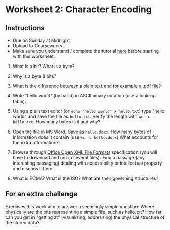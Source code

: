 # Worksheet 2: Character Encoding

## Instructions

- Due on Sunday at Midnight
- Upload to Courseworks
- Make sure you understand / complete the tutorial [here][01] before starting
  with this worksheet.

[01]: https://github.com/dh-notes/dhnotes/blob/master/tutorials/command-line/100-plain-text.md

1. What is a bit? What is a byte?

2. Why is a byte 8 bits?

3. What is the difference between a plain text and for example a .pdf file?

4. Write "hello world" (by hand) in ASCII binary notation (use a look-up table).

5. Using a plain text editor (or `echo 'hello world' > hello.txt`) type "hello
   world" and save the file as `hello.txt`. Verify the length with `wc -c
hello.txt`. How many bytes is it and why?

6. Open the file in MS Word. Save as `hello.docx`. How many bytes of
   information does it contain (use `wc -c hello.docx`) What accounts for the
extra information?

7. Browse through [Office Open XML File Formats][71] specification (you will
   have to download and unzip several files). Find a passage (any interesting
passaging) dealing with accessibility or intellectual property and discuss it
here.

8. What is ECMA? What is the ISO? What are their governing structures?

[71]: http://www.ecma-international.org/publications/standards/Ecma-376.htm

## For an extra challenge

Exercises this week aim to answer a seemingly simple question: Where
physically are the bits representing a simple file, such as hello.txt? How far
can you get in "getting at" (visualizing, addressing) the physical structure
of the stored data?
